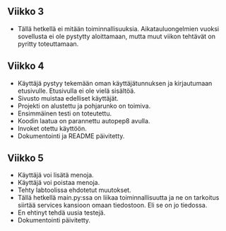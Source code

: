 ## Viikko 3
- Tällä hetkellä ei mitään toiminnallisuuksia. Aikatauluongelmien vuoksi sovellusta ei ole pystytty aloittamaan, mutta muut viikon tehtävät on pyritty toteuttamaan.

## Viikko 4
- Käyttäjä pystyy tekemään oman käyttäjätunnuksen ja kirjautumaan etusivulle. Etusivulla ei ole vielä sisältöä.
- Sivusto muistaa edelliset käyttäjät.
- Projekti on alustettu ja pohjarunko on toimiva.
- Ensimmäinen testi on toteutettu.
- Koodin laatua on parannettu autopep8 avulla.
- Invoket otettu käyttöön.
- Dokumentointi ja README päivitetty.

## Viikko 5
- Käyttäjä voi lisätä menoja.
- Käyttäjä voi poistaa menoja.
- Tehty labtoolissa ehdotetut muutokset.
- Tällä hetkellä main.py:ssa on liikaa toiminnallisuutta ja ne on tarkoitus siirtää services kansioon omaan tiedostoon. Eli se on jo tiedossa.
- En ehtinyt tehdä uusia testejä.
- Dokumentointi päivitetty.
